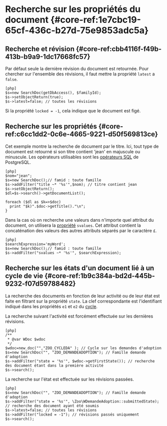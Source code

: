 # Recherche sur les propriétés du document {#core-ref:1e7cbc19-65cf-436c-b27d-75e9853adc5a}
## Recherche et révision {#core-ref:cbb4116f-f49b-413b-b9a9-1dc17668fc57}

Par défaut seule la dernière révision du document est retournée. Pour chercher
sur l'ensemble des révisions, il faut mettre la propriété `latest` a `false`.

    [php]
    $s=new SearchDoc(getDbAccess(), $familyId);
    $s->setObjectReturn(true);
    $s->latest=false; // toutes les révisions

Si la propriété `locked = -1`, cela indique que le document est figé.

## Recherche sur les propriétés {#core-ref:c6cc1dd2-0c6e-4665-9221-d50f569813ce}

Cet exemple montre la recherche de document par le titre. Ici, tout type de
document est retourné si son titre contient 'jean' en majuscule ou minuscule.
Les opérateurs utilisables sont les [opérateurs SQL][pgop] de PostgreSQL.


    [php]
    $nom="jean";
    $s=new SearchDoc();// famid : toute famille
    $s->addFilter("title ~* '%s'",$nom); // titre contient jean 
    $s->setObjectReturn();
    $dl=$s->search()->getDocumentList();
     
    foreach ($dl as $k=>$doc)
      print "$k)".$doc->getTitle()."\n";
    }

Dans la cas où on recherche une valeurs dans n'importe quel attribut du
document, on utilisera la [propriété][propdoc] `svalues`. Cet attribut contient
la concaténation des valeurs des autres attributs séparés par le caractère `£`.

    [php]
    $searchExpression='myWord';
    $s=new SearchDoc();// famid : toute famille
    $s->addFilter("svalues ~* '%s'", $searchExpression); 


## Recherche sur les états d'un document lié à un cycle de vie {#core-ref:1b9c384a-bd2d-445b-9232-f07d59788482}

La recherche des documents en fonction de leur activité ou de leur état est
faite en filtrant sur la propriété `state`. La clef correspondante est
l'identifiant indiqué dans les propriétés `e1` et `e2` du [cycle][states].

La recherche suivant l'activité est forcément effectuée sur les dernières révisions.

    [php]
    /**
     * @var WDoc $wdoc
     */
    $wdoc=new_doc("","ZOO_CYCLEDA" ); // Cycle sur les demandes d'adoption
    $s=new SearchDoc("", "ZOO_DEMANDEADOPTION"); // Famille demande d'adoption
    $s->addFilter("state = '%s'", $wdoc->getFirstState()); // recherche des document étant dans la première activité
    $s->search();

La recherche sur l'état est effectuée sur les révisions passées.

    [php]
    $s=new SearchDoc("", "ZOO_DEMANDEADOPTION"); // Famille demande d'adoption
    $s->addFilter("state = '%s'", \Zoo\WDemandeAdoption::submittedState); // recherche des document ayant été soumis
    $s->latest=false; // toutes les révisions
    $s->addFilter("locked = -1"); // révisions passés uniquement
    $s->search();



<!-- link -->
[searchdoc]:        #core-ref:a5216d5c-4e0f-4e3c-9553-7cbfda6b3255
[propdoc]:          #core-ref:9aa8edfa-2f2a-11e2-aaec-838a12b40353 "Liste des propriétés du document"
[layoutblock]:      #core-ref:587b563e-7371-469f-9d1e-350607056c73
[formatcollection]: #core-ref:74ce9ce4-8e4e-42ee-a0df-415eb6897a81
[pgop]:             http://www.postgresql.org/docs/9.1/static/functions.html "Opérateurs Postgresql 9.1"
[docattributs]:     #core-ref:4e167170-33ed-11e2-8134-a7f43955d6f3
[attdocid]:         #core-ref:d461d5f5-b635-47a0-944d-473c227587ab
[phpiterator]:      http://php.net/manual/fr/class.iterator.php "Interface Iterator"
[docacl]:           #core-ref:a99dcc5f-f42f-4574-bbfa-d7bb0573c95d "Droits du document"
[states]:           #core-ref:d5ddda0c-09d2-42b0-9543-0723e242ec09